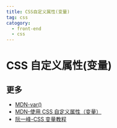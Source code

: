 ```yaml
---
title: CSS自定义属性(变量)
tag: css
catogory:
  - front-end
  - css
---
```


# CSS 自定义属性(变量)

## 更多

- [MDN-var()](<https://developer.mozilla.org/zh-CN/docs/Web/CSS/var()>)
- [MDN-使用 CSS 自定义属性（变量）](https://developer.mozilla.org/zh-CN/docs/Web/CSS/Using_CSS_custom_properties)
- [阮一峰-CSS 变量教程](http://www.ruanyifeng.com/blog/2017/05/css-variables.html)
